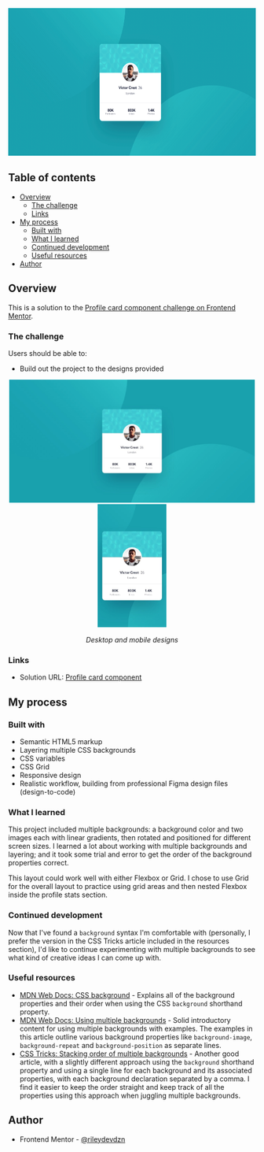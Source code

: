 <div align="center">
  <img
    src="Profile card - desktop.png"
    alt="Profile card for Victor Crest of London, who has 80 thousand followers, 803 thousand likes, and 1.4 thousand photos."
    height="300px">
</div>

## Table of contents

- [Overview](#overview)
  - [The challenge](#the-challenge)
  - [Links](#links)
- [My process](#my-process)
  - [Built with](#built-with)
  - [What I learned](#what-i-learned)
  - [Continued development](#continued-development)
  - [Useful resources](#useful-resources)
- [Author](#author)

## Overview

This is a solution to the [Profile card component challenge on Frontend Mentor](https://www.frontendmentor.io/challenges/profile-card-component-cfArpWshJ). 

### The challenge

Users should be able to:

- Build out the project to the designs provided

<div align="center">
  <img
    src="profilecard-desktop-design.jpg"
    alt="Profile card for Victor Crest of London, who has 80 thousand followers, 803 thousand likes, and 1.4 thousand photos."
    height="250px">
  <img
    src="profilecard-mobile-design.jpg"
    alt="Profile card for Victor Crest of London, identical but slightly smaller layout on mobile screen."
    height="250px">
  <p><em>Desktop and mobile designs</em></p>
</div>

### Links

- Solution URL: [Profile card component](https://rileydevdzn.github.io/fem-layering-backgrounds/)

## My process

### Built with

- Semantic HTML5 markup
- Layering multiple CSS backgrounds
- CSS variables
- CSS Grid
- Responsive design
- Realistic workflow, building from professional Figma design files (design-to-code) 

### What I learned

This project included multiple backgrounds: a background color and two images each with linear gradients, then rotated and positioned for different screen sizes. I learned a lot about working with multiple backgrounds and layering; and it took some trial and error to get the order of the background properties correct.

This layout could work well with either Flexbox or Grid. I chose to use Grid for the overall layout to practice using grid areas and then nested Flexbox inside the profile stats section.

### Continued development

Now that I've found a `background` syntax I'm comfortable with (personally, I prefer the version in the CSS Tricks article included in the resources section), I'd like to continue experimenting with multiple backgrounds to see what kind of creative ideas I can come up with.

### Useful resources

- [MDN Web Docs: CSS background](https://developer.mozilla.org/en-US/docs/Web/CSS/background) - Explains all of the background properties and their order when using the CSS `background` shorthand property.
- [MDN Web Docs: Using multiple backgrounds](https://developer.mozilla.org/en-US/docs/Web/CSS/CSS_Backgrounds_and_Borders/Using_multiple_backgrounds) - Solid introductory content for using multiple backgrounds with examples. The examples in this article outline various background properties like `background-image`, `background-repeat` and `background-position` as separate lines.
- [CSS Tricks: Stacking order of multiple backgrounds](https://css-tricks.com/stacking-order-of-multiple-backgrounds/) - Another good article, with a slightly different approach using the `background` shorthand property and using a single line for each background and its associated properties, with each background declaration separated by a comma. I find it easier to keep the order straight and keep track of all the properties using this approach when juggling multiple backgrounds.

## Author

- Frontend Mentor - [@rileydevdzn](https://www.frontendmentor.io/profile/rileydevdzn)
